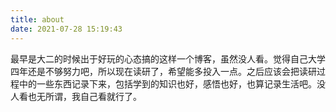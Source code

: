 ```yaml
---
title: about
date: 2021-07-28 15:19:43
---
```

最早是大二的时候出于好玩的心态搞的这样一个博客，虽然没人看。觉得自己大学四年还是不够努力吧，所以现在读研了，希望能多投入一点。之后应该会把读研过程中的一些东西记录下来，包括学到的知识也好，感悟也好，也算记录生活吧。没人看也无所谓，我自己看就行了。